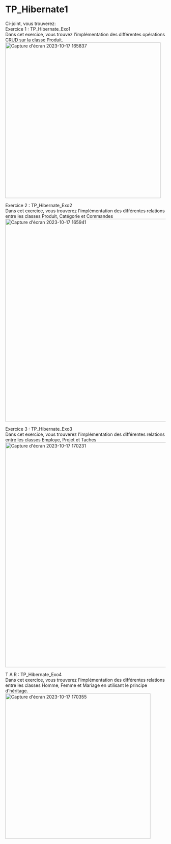 # TP_Hibernate1

Ci-joint, vous trouverez:<br/>
Exercice 1 : TP_Hibernate_Exo1<br/>
Dans cet exercice, vous trouvez l'implémentation des différentes opérations CRUD sur la classe Produit.<br/>
<img width="488" alt="Capture d'écran 2023-10-17 165837" src="https://github.com/BELKARRADI/TP_Hibernate1/assets/125222396/013cb546-422e-451c-b5dc-529c05114ef8">

Exercice 2 : TP_Hibernate_Exo2 <br/>
Dans cet exercice, vous trouverez l'implémentation des différentes relations entre les classes Produit, Catégorie et Commandes<br/>
<img width="636" alt="Capture d'écran 2023-10-17 165941" src="https://github.com/BELKARRADI/TP_Hibernate1/assets/125222396/8393a3b0-b6f8-4ade-9791-30408c6fe94c">

Exercice 3 : TP_Hibernate_Exo3<br/>
Dans cet exercice, vous trouverez l'implémentation des différentes relations entre les classes Employe, Projet et Taches<br/>
<img width="705" alt="Capture d'écran 2023-10-17 170231" src="https://github.com/BELKARRADI/TP_Hibernate1/assets/125222396/3b30f006-9851-44cd-b74b-c0a01a85aea2">


T A R : TP_Hibernate_Exo4<br/>
Dans cet exercice, vous trouverez l'implémentation des différentes relations entre les classes Homme, Femme et Mariage en utilisant le principe d'héritage.<br/>
<img width="456" alt="Capture d'écran 2023-10-17 170355" src="https://github.com/BELKARRADI/TP_Hibernate1/assets/125222396/baab3b11-5e43-4501-9dc7-d8ae43f6e0c0">

